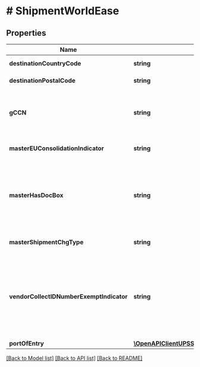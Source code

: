 # # ShipmentWorldEase

## Properties

Name | Type | Description | Notes
------------ | ------------- | ------------- | -------------
**destinationCountryCode** | **string** | The final destination country code. |
**destinationPostalCode** | **string** | The final destination postal code. | [optional]
**gCCN** | **string** | The Global Consolidation Clearance Number(GCCN) generated for the master shipment. This is required for child shipment. | [optional]
**masterEUConsolidationIndicator** | **string** | 1 indicates a Master Consolidation request for the European Union. | [optional]
**masterHasDocBox** | **string** | This field is a flag to indicate if the request is a master shipment. This is required for Master shipment only. If MasterHasDocBox is \&quot;0\&quot; then request is considered a master shipment. | [optional]
**masterShipmentChgType** | **string** | Code that indicates how shipping charges will be paid.  | Code  | Name                | Description:                                                              | | :--:  | :--                 | :--                                                                       | | CAF   | Cost And Freight    | Shipper pays to point of import, conignee pays balance.                   | | COL   | Freight Collect     | Consignee (with valid UPS account) pays all shipping charges              | | DDP   | Delivered Duty Paid | Shipper pays shipping and duty, consignee pays the Value Added Tax (VAT)  | | FOB   | Free On Board       | Shipper pays to point to export, consignee pays balance                   | | PRE   | Prepaid             | Shipper pays all shipping charges                                         | | SDT   | Free Domicile       | Child Shipper pays for shipping, duities and taxes                        | |
**vendorCollectIDNumberExemptIndicator** | **string** | This field indicates if VendorCollectIDTypeCode and VendorCollectIDNumber should be exempt from validation. \&quot;0\&quot; indicates VendorCollectIDTypeCode and VendorCollectIDNumber fields are required. | [optional]
**portOfEntry** | [**\OpenAPIClientUPSShipping\Model\ShipmentWorldEasePortOfEntry**](ShipmentWorldEasePortOfEntry.md) |  |

[[Back to Model list]](../../README.md#models) [[Back to API list]](../../README.md#endpoints) [[Back to README]](../../README.md)
